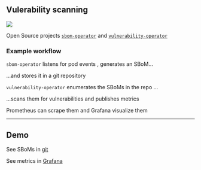 ## Vulerability scanning

![](170_supply_chain_security/sbom-operator/scanning.drawio.svg) <!-- .element: style="float: right; width: 45%;" -->

Open Source projects [`sbom-operator`](https://github.com/ckotzbauer/sbom-operator/) and [`vulnerability-operator`](https://github.com/ckotzbauer/vulnerability-operator)

### Example workflow

`sbom-operator` [](https://github.com/ckotzbauer/sbom-operator) listens for pod events <i class="fa fa-circle-1"></i>, generates an SBoM...

...and stores it in a git repository <i class="fa fa-circle-2"></i>

`vulnerability-operator` [](https://github.com/ckotzbauer/vulnerability-operator) enumerates the SBoMs in the repo <i class="fa fa-circle-3"></i>...

...scans them for vulnerabilities and publishes metrics

Prometheus can scrape <i class="fa fa-circle-4"></i> them and Grafana visualize <i class="fa fa-circle-5"></i> them

---

## Demo

See SBoMs in [git](https://github.com/nicholasdille/sbom-store)

See metrics in [Grafana](http://grafana.inmylab.de)